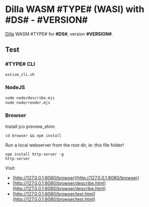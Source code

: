 # Dilla WASM #TYPE# (WASI) with #DS# - #VERSION#

[Dilla](https://dilla.io) WASM #TYPE# for __#DS#__, version __#VERSION#__.

## Test

### #TYPE# CLI

```bash
extism_cli.sh
```

### NodeJS

```bash
node node/describe.mjs
node node/render.mjs
```

### Browser

Install jco preview_shim:

```shell
cd browser && npm install
```

Run a local webserver from the root dir, ie: this file folder!

```shell
npm install http-server -g
http-server
```

Visit:

* [http://127.0.0.1:8080/browser](http://127.0.0.1:8080/browser)
* [http://127.0.0.1:8080/browser/describe.html](http://127.0.0.1:8080/browser/describe.html)
* [http://127.0.0.1:8080/browser/test.html](http://127.0.0.1:8080/browser/test.html)
